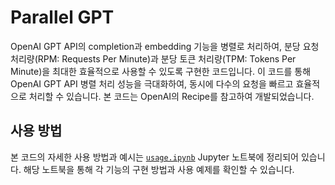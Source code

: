 # Parallel GPT

OpenAI GPT API의 completion과 embedding 기능을 병렬로 처리하여, 분당 요청 처리량(RPM: Requests Per Minute)과 분당 토큰 처리량(TPM: Tokens Per Minute)을 최대한 효율적으로 사용할 수 있도록 구현한 코드입니다. 이 코드를 통해 OpenAI GPT API 병렬 처리 성능을 극대화하여, 동시에 다수의 요청을 빠르고 효율적으로 처리할 수 있습니다. 본 코드는 OpenAI의 Recipe를 참고하여 개발되었습니다.

## 사용 방법

본 코드의 자세한 사용 방법과 예시는 [`usage.ipynb`](https://github.com/jki0113/Cutsom-Utils/blob/main/parallel_gpt/usage.ipynb) Jupyter 노트북에 정리되어 있습니다. 해당 노트북을 통해 각 기능의 구현 방법과 사용 예제를 확인할 수 있습니다.